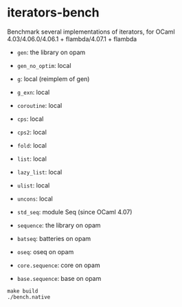 # iterators-bench

Benchmark several implementations of iterators, for OCaml 4.03/4.06.0/4.06.1 + flambda/4.07.1 + flambda

- `gen`: the library on opam
- `gen_no_optim`: local
- `g`: local (reimplem of gen)
- `g_exn`: local

- `coroutine`: local
- `cps`: local
- `cps2`: local
- `fold`: local
- `list`: local
- `lazy_list`: local
- `ulist`: local
- `uncons`: local

- `std_seq`: module Seq (since OCaml 4.07)
- `sequence`: the library on opam
- `batseq`: batteries on opam
- `oseq`: oseq on opam
- `core.sequence`: core on opam
- `base.sequence`: base on opam

```
make build
./bench.native
```
